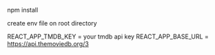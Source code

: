 npm install

create env file on root directory

REACT_APP_TMDB_KEY = your tmdb api key
REACT_APP_BASE_URL = https://api.themoviedb.org/3
